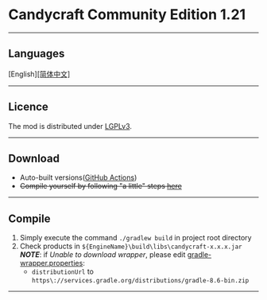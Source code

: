# Candycraft Community Edition 1.21

<hr>

## Languages

[English][[简体中文]](README_cn.md)

<hr>

## Licence

The mod is distributed under [LGPLv3](LICENSE).

<hr>

## Download

- Auto-built versions([GitHub Actions](.docs/autobuild_github.md))
- ~~Compile yourself by following "a little" steps [here](#Compile)~~

<hr>

## Compile

1. Simply execute the command `./gradlew build` in project root directory
2. Check products in `${EngineName}\build\libs\candycraft-x.x.x.jar`
   ***NOTE***: if *Unable to download wrapper*,
   please edit [gradle-wrapper.properties](gradle/wrapper/gradle-wrapper.properties):
    - `distributionUrl` to `https\://services.gradle.org/distributions/gradle-8.6-bin.zip`

<hr>
